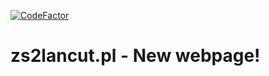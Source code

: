 [![CodeFactor](https://www.codefactor.io/repository/github/adminstrony/school-website-new/badge)](https://www.codefactor.io/repository/github/adminstrony/school-website-new)

# zs2lancut.pl - New webpage!
